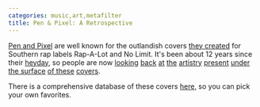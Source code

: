 ```yaml
---
categories: music,art,metafilter
title: Pen & Pixel: A Retrospective
---
```


[Pen and Pixel](http://www.penandpixel.com/) are well known for the outlandish covers [they created](http://www.abcdrduson.com/interviews/feature-vo.php?id=197) for Southern rap labels Rap-A-Lot and No Limit. It's been about 12 years since their [heyday](http://www.youtube.com/watch?v=ryUuPKvqWzg), so people are now [looking](http://best.complex.com/lists/Complexs-50-Favorite-Moments-In-Photoshop-History/pen-and-pixel-album-covers#2) [back](http://gooddoctorzeus.blogspot.com/2008/04/pen-pixel-retrospect.html) [at](http://msjacks.wordpress.com/2010/05/19/pen-pixel-the-aesthetic-of-an-era/) [the](http://msjacks.wordpress.com/2010/05/21/pen-pixel-tackling-themes-of-omnipotence-and-the-supernatural/) [artistry](http://msjacks.wordpress.com/2010/05/20/pen-pixel-very-literal/) [present](http://msjacks.wordpress.com/2010/05/23/pen-pixel-a-hand-in-superstardom/) [under the surface](http://msjacks.wordpress.com/2010/05/25/storytelling-pen-pixel-style/) [of these](http://msjacks.wordpress.com/2010/05/27/pen-pixel-massive-understatements-life-lessons-and-missed-opportunities/) [covers](http://msjacks.wordpress.com/2010/06/06/pen-pixel-greatest-hits/).

There is a comprehensive database of these covers [here](http://ffm713.skyrock.com/), so you can pick your own favorites.